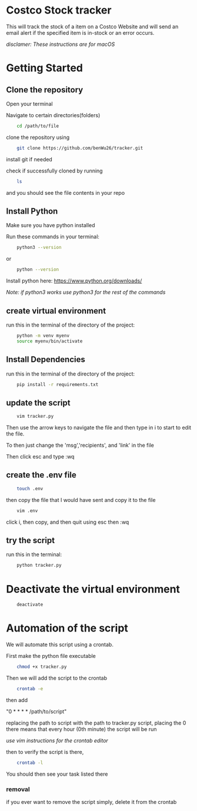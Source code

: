 # Costco Stock tracker

This will track the stock of a item on a Costco Website and will send an email alert if the specified item is in-stock or an error occurs.

*disclamer: These instructions are for macOS*

# Getting Started

## Clone the repository

Open your terminal

Navigate to certain directories(folders)

```bash
    cd /path/to/file
```

clone the repository using

```bash
    git clone https://github.com/benWu26/tracker.git
```

install git if needed

check if successfully cloned by running 

```bash
    ls
```

and you should see the file contents in your repo

## Install Python
Make sure you have python installed

Run these commands in your terminal:
```bash
    python3 --version
```

or 

```bash
    python --version
```

Install python here: https://www.python.org/downloads/

*Note: if python3 works use python3 for the rest of the commands*

## create virtual environment

run this in the terminal of the directory of the project:

```bash
    python -m venv myenv
    source myenv/bin/activate
```

## Install Dependencies

run this in the terminal of the directory of the project:

```bash
    pip install -r requirements.txt
```

## update the script

```bash
    vim tracker.py
```

Then use the arrow keys to navigate the file and then type in i to start to edit the file.

To then just change the 'msg','recipients', and 'link' in the file

Then click esc and type :wq

## create the .env file

```bash
    touch .env
```

then copy the file that I would have sent and copy it to the file

```bash
    vim .env
```

click i, then copy, and then quit using esc then :wq

## try the script

run this in the terminal:
```bash
    python tracker.py
```

# Deactivate the virtual environment

```bash
    deactivate
```

# Automation of the script

We will automate this script using a crontab.

First make the python file executable

```bash
    chmod +x tracker.py
```

Then we will add the script to the crontab

```bash
    crontab -e
```

then add

"0 * * * * /path/to/script"

replacing the path to script with the path to tracker.py script,
placing the 0 there means that every hour (0th minute) the script will be run

*use vim instructions for the crontab editor*

then to verify the script is there,

```bash
    crontab -l
```

You should then see your task listed there

### removal

if you ever want to remove the script simply, delete it from the crontab







